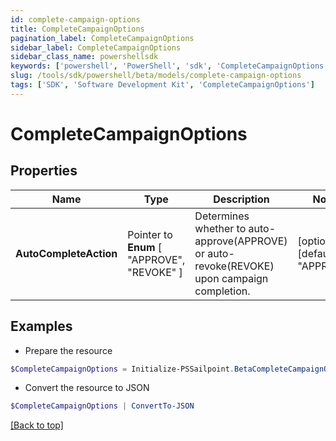 ```yaml
---
id: complete-campaign-options
title: CompleteCampaignOptions
pagination_label: CompleteCampaignOptions
sidebar_label: CompleteCampaignOptions
sidebar_class_name: powershellsdk
keywords: ['powershell', 'PowerShell', 'sdk', 'CompleteCampaignOptions'] 
slug: /tools/sdk/powershell/beta/models/complete-campaign-options
tags: ['SDK', 'Software Development Kit', 'CompleteCampaignOptions']
---
```



# CompleteCampaignOptions

## Properties

Name | Type | Description | Notes
------------ | ------------- | ------------- | -------------
**AutoCompleteAction** |  Pointer to  **Enum** [  "APPROVE",    "REVOKE" ] | Determines whether to auto-approve(APPROVE) or auto-revoke(REVOKE) upon campaign completion. | [optional] [default to "APPROVE"]

## Examples

- Prepare the resource
```powershell
$CompleteCampaignOptions = Initialize-PSSailpoint.BetaCompleteCampaignOptions  -AutoCompleteAction REVOKE
```

- Convert the resource to JSON
```powershell
$CompleteCampaignOptions | ConvertTo-JSON
```


[[Back to top]](#) 

